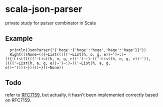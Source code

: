 # scala-json-parser
private study for parser combinator in Scala

## Example

```
  println(JsonParser("{'hoge':{'hoge':'hoge','hage':'hage'}}"))
  Right(((None~(({~List((((('~List(h, o, g, e))~')~:)~(({~List((((('~List(h, o, g, e))~')~:)~(('~List(h, o, g, e))~')), (((('~List(h, a, g, e))~')~:)~(('~List(h, a, g, e))~'))))~}))))~}))~None))
```

## Todo
refer to [RFC7159](http://rfc7159.net/rfc7159), but actually, it hasn't been implemented correctly based on RFC7159.
